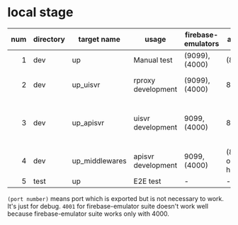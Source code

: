 # local stage

num | directory | target name    | usage              | firebase-emulators | apisvr         | uisvr                    | rproxy          | apisvr origin from uisvr | apisvr CORS 
---:|-----------|----------------|--------------------|--------------------|----------------|--------------------------|-----------------|--------------------------|------------
1   | dev       | up             | Manual test        | (9099),(4000)      | (8080)         | 4173                     | 10000           | (empty)                  | - 
2   | dev       | up_uisvr       | rproxy development | (9099),(4000)      | 8080           | 4173                     | (10000 on host) | (empty)                  | -
3   | dev       | up_apisvr      | uisvr development  | 9099,(4000)        | 8080           | (5173 or 4173 on host)   | -               | http://localhost:8080    | http://localhost:4173,http://localhost:5173,http://localhost:10000
4   | dev       | up_middlewares | apisvr development | 9099,(4000)        | (8080 on host) | -                        | -               | http://localhost:8080    | http://localhost:4173,http://localhost:5173,http://localhost:10000
5   | test      | up             | E2E test           | -                  | -              | -                        | 10001           | (empty)                  | - 

`(port number)` means port which is exported but is not necessary to work. It's just for debug.
`4001` for firebase-emulator suite doesn't work well because firebase-emulator suite works only with 4000.
